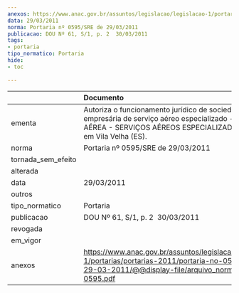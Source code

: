 ```yaml
---
anexos: https://www.anac.gov.br/assuntos/legislacao/legislacao-1/portarias/portarias-2011/portaria-no-0595-sre-de-29-03-2011/@@display-file/arquivo_norma/PA2011-0595.pdf
data: 29/03/2011
norma: Portaria nº 0595/SRE de 29/03/2011
publicacao: DOU Nº 61, S/1, p. 2  30/03/2011
tags:
- portaria
tipo_normatico: Portaria
hide: 
- toc 
 
---
```


|                    | Documento                                                                                                                                                          |
|:-------------------|:-------------------------------------------------------------------------------------------------------------------------------------------------------------------|
| ementa             | Autoriza o funcionamento jurídico de sociedade empresária de serviço aéreo especializado - VISTA AÉREA - SERVIÇOS AÉREOS ESPECIALIZADOS LTDA., em Vila Velha (ES). |
| norma              | Portaria nº 0595/SRE de 29/03/2011                                                                                                                                 |
| tornada_sem_efeito |                                                                                                                                                                    |
| alterada           |                                                                                                                                                                    |
| data               | 29/03/2011                                                                                                                                                         |
| outros             |                                                                                                                                                                    |
| tipo_normatico     | Portaria                                                                                                                                                           |
| publicacao         | DOU Nº 61, S/1, p. 2  30/03/2011                                                                                                                                   |
| revogada           |                                                                                                                                                                    |
| em_vigor           |                                                                                                                                                                    |
| anexos             | https://www.anac.gov.br/assuntos/legislacao/legislacao-1/portarias/portarias-2011/portaria-no-0595-sre-de-29-03-2011/@@display-file/arquivo_norma/PA2011-0595.pdf  |